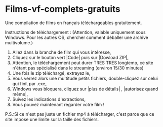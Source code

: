 # Films-vf-complets-gratuits
Une compilation de films en français téléchargeables gratuitement.

Instructions de téléchargement : (Attention, valable uniquement sous Windows. Pour les autres OS, chercher comment déballer une archive multivolume.)
 1. Allez dans la branche de film qui vous intéresse,
 2. Cliquez sur le bouton vert |Code| puis sur |Dowload ZIP|,
 3. Attention, le téléchargement peut durer TRES TRES longtemp, ce site n'étant pas spécialisé dans le streaming (environ 15/30 minutes)
 4. Une fois le zip téléchargé, extrayez le,
 5. Vous verrez alors une multitude petits fichiers, double-cliquez sur celui qui finit par .exe,
 6. Windows vous bloquera, cliquez sur |plus de détails| , |autorisez quand même|,
 7. Suivez les indications d'extractions,
 8. Vous pouvez maintenant regarder votre film !

P.S.:Si ce n'est pas juste un fichier mp4 à télécharger, c'est parce que ce site impose une limite sur la taille des fichiers.
